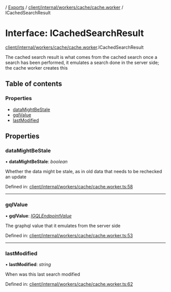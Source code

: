 [](../README.md) / [Exports](../modules.md) / [client/internal/workers/cache/cache.worker](../modules/client_internal_workers_cache_cache_worker.md) / ICachedSearchResult

# Interface: ICachedSearchResult

[client/internal/workers/cache/cache.worker](../modules/client_internal_workers_cache_cache_worker.md).ICachedSearchResult

The cached search result is what comes from the cached search
once a search has been performed, it emulates a search done
in the server side; the cache worker creates this

## Table of contents

### Properties

- [dataMightBeStale](client_internal_workers_cache_cache_worker.icachedsearchresult.md#datamightbestale)
- [gqlValue](client_internal_workers_cache_cache_worker.icachedsearchresult.md#gqlvalue)
- [lastModified](client_internal_workers_cache_cache_worker.icachedsearchresult.md#lastmodified)

## Properties

### dataMightBeStale

• **dataMightBeStale**: *boolean*

Whether the data might be stale, as in old data that needs
to be rechecked an update

Defined in: [client/internal/workers/cache/cache.worker.ts:58](https://github.com/onzag/itemize/blob/3efa2a4a/client/internal/workers/cache/cache.worker.ts#L58)

___

### gqlValue

• **gqlValue**: [*IGQLEndpointValue*](gql_querier.igqlendpointvalue.md)

The graphql value that it emulates from the server side

Defined in: [client/internal/workers/cache/cache.worker.ts:53](https://github.com/onzag/itemize/blob/3efa2a4a/client/internal/workers/cache/cache.worker.ts#L53)

___

### lastModified

• **lastModified**: *string*

When was this last search modified

Defined in: [client/internal/workers/cache/cache.worker.ts:62](https://github.com/onzag/itemize/blob/3efa2a4a/client/internal/workers/cache/cache.worker.ts#L62)
